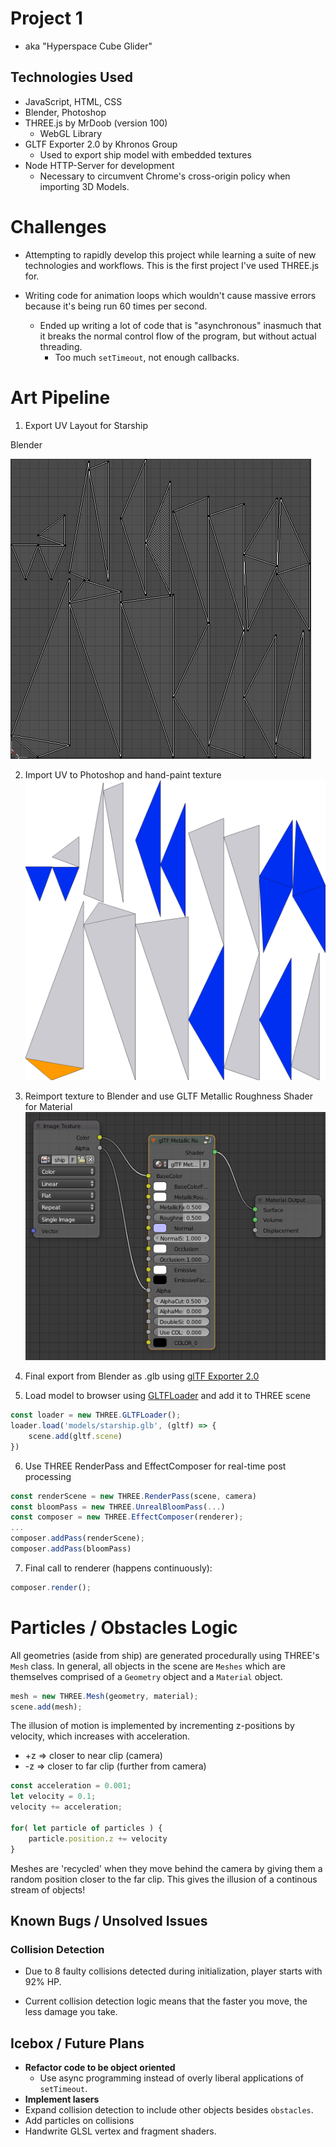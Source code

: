 # Project 1
- aka "Hyperspace Cube Glider"

## Technologies Used
- JavaScript, HTML, CSS
- Blender, Photoshop
- THREE.js by MrDoob (version 100)
    - WebGL Library
- GLTF Exporter 2.0 by Khronos Group
    - Used to export ship model with embedded textures
- Node HTTP-Server for development
  - Necessary to circumvent Chrome's cross-origin policy when importing 3D Models.

# Challenges
- Attempting to rapidly develop this project while learning a suite of new technologies and workflows.  This is the first project I've used THREE.js for.

- Writing code for animation loops which wouldn't cause massive errors because it's being run 60 times per second.
    - Ended up writing a lot of code that is "asynchronous" inasmuch that it breaks the normal control flow of the program, but without actual threading.
        - Too much `setTimeout`, not enough callbacks.
# Art Pipeline
1. Export UV Layout for Starship

Blender

![Blender UV Layout](images/README/blenderUV.png)

2. Import UV to Photoshop and hand-paint texture
![Photoshop UV Image](images/README/shipUV.png)

3. Reimport texture to Blender and use GLTF Metallic Roughness Shader for Material
![PBR Node](images/README/materialNodes.png)

4. Final export from Blender as .glb using [glTF Exporter 2.0](https://github.com/KhronosGroup/glTF-Blender-Exporter)



5. Load model to browser using [GLTFLoader](https://threejs.org/docs/#examples/loaders/GLTFLoader) and add it to THREE scene
```javascript
const loader = new THREE.GLTFLoader();
loader.load('models/starship.glb', (gltf) => {
    scene.add(gltf.scene)
})
```

6. Use THREE RenderPass and EffectComposer for real-time post processing
```javascript
const renderScene = new THREE.RenderPass(scene, camera)
const bloomPass = new THREE.UnrealBloomPass(...)
const composer = new THREE.EffectComposer(renderer);
...
composer.addPass(renderScene);
composer.addPass(bloomPass)
```
7. Final call to renderer (happens continuously):
```javascript
composer.render();
```

# Particles / Obstacles Logic
All geometries (aside from ship) are generated procedurally using THREE's `Mesh` class.  In general, all objects in the scene are `Meshes` which are themselves comprised of a `Geometry` object and a `Material` object.
```javascript
mesh = new THREE.Mesh(geometry, material);
scene.add(mesh);
```
The illusion of motion is implemented by incrementing z-positions by velocity, which increases with acceleration.

- +z => closer to near clip (camera) <br>
- -z => closer to far clip (further from camera)
```javascript
const acceleration = 0.001;
let velocity = 0.1;
velocity += acceleration;

for( let particle of particles ) {
    particle.position.z += velocity
}
```
Meshes are 'recycled' when they move behind the camera by giving them a random position closer to the far clip.
This gives the illusion of a continous stream of objects!



## Known Bugs / Unsolved Issues

### Collision Detection
- Due to 8 faulty collisions detected during initialization, player starts with 92% HP.

- Current collision detection logic means that the faster you move, the less damage you take.

## Icebox / Future Plans
- **Refactor code to be object oriented**
    - Use async programming instead of overly liberal applications of  `setTimeout`.
- **Implement lasers**
- Expand collision detection to include other objects besides `obstacles`.
- Add particles on collisions
- Handwrite GLSL vertex and fragment shaders.
